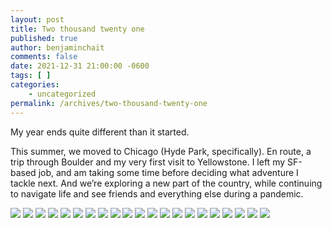 ```yaml
---
layout: post
title: Two thousand twenty one
published: true
author: benjaminchait
comments: false
date: 2021-12-31 21:00:00 -0600
tags: [ ]
categories:
    - uncategorized
permalink: /archives/two-thousand-twenty-one
---
```

My year ends quite different than it started. 

This summer, we moved to Chicago (Hyde Park, specifically). En route, a trip through Boulder and my very first visit to Yellowstone. I left my SF-based job, and am taking some time before deciding what adventure I tackle next. And we’re exploring a new part of the country, while continuing to navigate life and see friends and everything else during a pandemic.

![][1]
![][2]
![][3]
![][4]
![][5]
![][6]
![][7]
![][8]
![][9]
![][10]
![][11]
![][12]
![][13]
![][14]
![][15]
![][16]
![][17]
![][18]
![][19]
![][20]
![][21]

 [1]: /img/blog/211231_two-thousand-twenty-one/IMG_5156.jpeg
 [2]: /img/blog/211231_two-thousand-twenty-one/IMG_5239.jpeg
 [3]: /img/blog/211231_two-thousand-twenty-one/IMG_5347.jpeg
 [4]: /img/blog/211231_two-thousand-twenty-one/IMG_5476.jpeg
 [5]: /img/blog/211231_two-thousand-twenty-one/IMG_5536.jpeg
 [6]: /img/blog/211231_two-thousand-twenty-one/IMG_5553.jpeg
 [7]: /img/blog/211231_two-thousand-twenty-one/IMG_5589.jpeg
 [8]: /img/blog/211231_two-thousand-twenty-one/IMG_5685.jpeg
 [9]: /img/blog/211231_two-thousand-twenty-one/IMG_5765.jpeg
 [10]: /img/blog/211231_two-thousand-twenty-one/IMG_5801.jpeg
 [11]: /img/blog/211231_two-thousand-twenty-one/IMG_5816.jpeg
 [12]: /img/blog/211231_two-thousand-twenty-one/IMG_5839.jpeg
 [13]: /img/blog/211231_two-thousand-twenty-one/IMG_5871.jpeg
 [14]: /img/blog/211231_two-thousand-twenty-one/IMG_5932.jpeg
 [15]: /img/blog/211231_two-thousand-twenty-one/IMG_6127.jpeg
 [16]: /img/blog/211231_two-thousand-twenty-one/IMG_6137.jpeg
 [17]: /img/blog/211231_two-thousand-twenty-one/IMG_6182.jpeg
 [18]: /img/blog/211231_two-thousand-twenty-one/IMG_7712.jpeg
 [19]: /img/blog/211231_two-thousand-twenty-one/IMG_7723.jpeg
 [20]: /img/blog/211231_two-thousand-twenty-one/IMG_7728.jpeg
 [21]: /img/blog/211231_two-thousand-twenty-one/IMG_7743.jpeg
